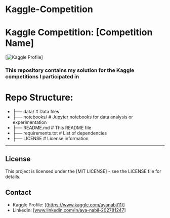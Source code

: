 # Kaggle-Competition
# Kaggle Competition: [Competition Name]

[![Kaggle Profile](https://img.shields.io/badge/Kaggle-Competition%20Name-20BEFF.svg)]

### This repository contains my solution for the Kaggle competitions I participated in

# Repo Structure:

* ├── data/            # Data files
* ├── notebooks/          # Jupyter notebooks for data analysis or experimentation
* ├── README.md           # This README file
* ├── requirements.txt    # List of dependencies
* ├── LICENSE             # License information
_____________________________________________________________________
## License
This project is licensed under the [MIT LICENSE] - see the LICENSE file for details.

## Contact
* Kaggle Profile: [(https://www.kaggle.com/ayanabil11)]
* LinkedIn: [www.linkedin.com/in/aya-nabil-202781247]
